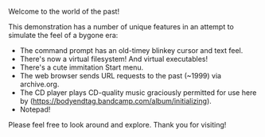 Welcome to the world of the past!

This demonstration has a number of unique features in an attempt to simulate the feel of a bygone era:

 * The command prompt has an old-timey blinkey cursor and text feel.
 * There's now a virtual filesystem! And virtual executables!
 * There's a cute immitation Start menu.
 * The web browser sends URL requests to the past (~1999) via archive.org.
 * The CD player plays CD-quality music graciously permitted for use here by </body> (https://bodyendtag.bandcamp.com/album/initializing).
 * Notepad!

 Please feel free to look around and explore. Thank you for visiting!
